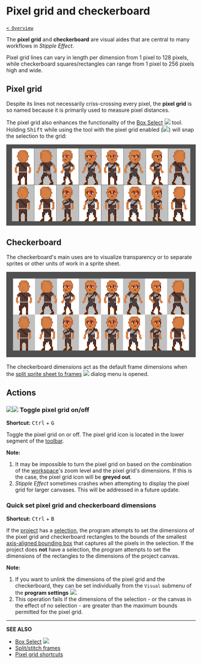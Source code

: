 # Pixel grid and checkerboard

[`< Overview`](./README.md)

The **pixel grid** and **checkerboard** are visual aides that are central to many workflows in *Stipple Effect*.

Pixel grid lines can vary in length per dimension from 1 pixel to 128 pixels, while checkerboard squares/rectangles can range from 1 pixel to 256 pixels high and wide.

## Pixel grid

Despite its lines not necessarily criss-crossing every pixel, the **pixel grid** is so named because it is primarily used to measure pixel distances.

The pixel grid also enhances the functionality of the [Box Select](./sel-area-tools.md#box-select) ![](https://raw.githubusercontent.com/jbunke/stipple-effect/master/res/icons/box_select.png) tool. Holding <kbd>Shift</kbd> while using the tool with the pixel grid enabled (![](https://raw.githubusercontent.com/jbunke/stipple-effect/master/res/icons/pixel_grid_on.png)) will snap the selection to the grid:

![](./assets/graphics/snap-box-select.gif)

## Checkerboard

The checkerboard's main uses are to visualize transparency or to separate sprites or other units of work in a sprite sheet.

![](./assets/graphics/checkerboard-separation.png)

The checkerboard dimensions act as the default frame dimensions when the [split sprite sheet to frames](./sizing.md#split-a-sprite-sheet-into-frames) ![](https://raw.githubusercontent.com/jbunke/stipple-effect/master/res/icons/stitch_split_frames.png) dialog menu is opened.

## Actions

### ![](https://raw.githubusercontent.com/jbunke/stipple-effect/master/res/icons/pixel_grid_on.png)![](https://raw.githubusercontent.com/jbunke/stipple-effect/master/res/icons/pixel_grid_off.png) Toggle pixel grid on/off

**Shortcut:** <kbd>Ctrl</kbd> + <kbd>G</kbd>

Toggle the pixel grid on or off. The pixel grid icon is located in the lower segment of the [toolbar](./interface.md#toolbar).

**Note:**

1. It may be impossible to turn the pixel grid on based on the combination of the [workspace](./interface.md#workspace)'s zoom level and the pixel grid's dimensions. If this is the case, the pixel grid icon will be **greyed out**.
2. *Stipple Effect* sometimes crashes when attempting to display the pixel grid for larger canvases. This will be addressed in a future update.

### Quick set pixel grid and checkerboard dimensions

**Shortcut:** <kbd>Ctrl</kbd> + <kbd>B</kbd>

If the [project](./project.md) has a [selection](./selection.md), the program attempts to set the dimensions of the pixel grid and checkerboard rectangles to the bounds of the smallest [axis-aligned bounding box](https://en.wikipedia.org/wiki/Minimum_bounding_box#Axis-aligned_minimum_bounding_box) that captures all the pixels in the selection. If the project does **not** have a selection, the program attempts to set the dimensions of the rectangles to the dimensions of the project canvas.

**Note:**

1. If you want to unlink the dimensions of the pixel grid and the checkerboard, they can be set individually from the `Visual` submenu of the **program settings** ![](https://raw.githubusercontent.com/jbunke/stipple-effect/master/res/icons/settings.png).
2. This operation fails if the dimensions of the selection - or the canvas in the effect of no selection - are greater than the maximum bounds permitted for the pixel grid.

---

**SEE ALSO**

* [Box Select](./sel-area-tools.md#box-select) ![](https://raw.githubusercontent.com/jbunke/stipple-effect/master/res/icons/box_select.png)
* [Split/stitch frames](./sizing.md#splitstitch-frames)
* [Pixel grid shortcuts](./shortcuts.md#pixel-grid)
